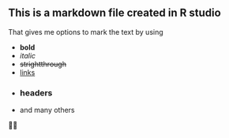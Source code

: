 ## This is a markdown file created in R studio

That gives me options to mark the text by using
- **bold** 
- *italic* 
- ~~strightthrough~~
- [links](https://github.com/mprichodko)
- ### headers
- and many others

🤞🏼
